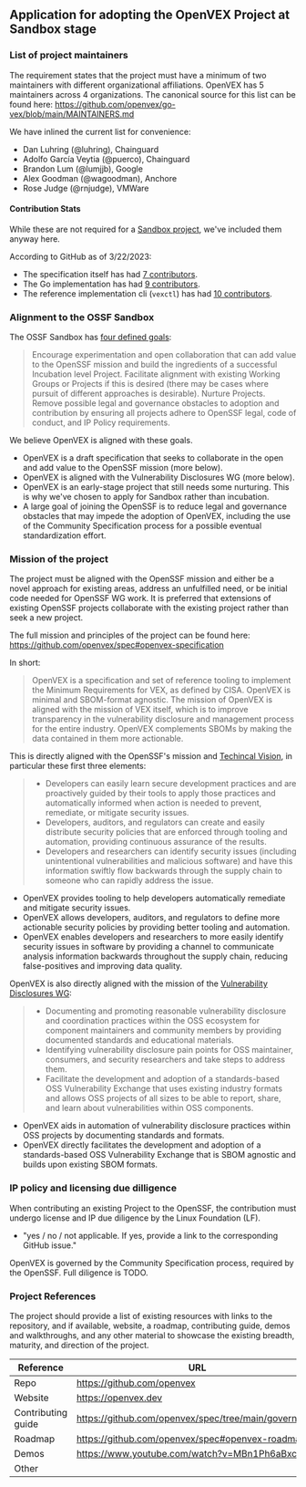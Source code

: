 ## Application for adopting the OpenVEX Project at Sandbox stage

### List of project maintainers
The requirement states that the project must have a minimum of two maintainers with different organizational affiliations.
OpenVEX has 5 maintainers across 4 organizations.
The canonical source for this list can be found here: https://github.com/openvex/go-vex/blob/main/MAINTAINERS.md

We have inlined the current list for convenience:

* Dan Luhring (@luhring), Chainguard
* Adolfo García Veytia (@puerco), Chainguard
* Brandon Lum (@lumjjb), Google
* Alex Goodman (@wagoodman), Anchore
* Rose Judge (@rnjudge), VMWare

#### Contribution Stats

While these are not required for a [Sandbox project](https://github.com/ossf/tac/blob/main/process/project-lifecycle.md#sandbox), we've included them anyway here.

According to GitHub as of 3/22/2023:
* The specification itself has had [7 contributors](https://github.com/openvex/spec/graphs/contributors).
* The Go implementation has had [9 contributors](https://github.com/openvex/go-vex/graphs/contributors).
* The reference implementation cli (`vexctl`) has had [10 contributors](https://github.com/openvex/vexctl/graphs/contributors).

### Alignment to the OSSF Sandbox

The OSSF Sandbox has [four defined goals](https://github.com/ossf/tac/blob/main/process/project-lifecycle.md#sandbox):

> Encourage experimentation and open collaboration that can add value to the OpenSSF mission and build the ingredients of a successful Incubation level Project.
> Facilitate alignment with existing Working Groups or Projects if this is desired (there may be cases where pursuit of different approaches is desirable).
> Nurture Projects.
> Remove possible legal and governance obstacles to adoption and contribution by ensuring all projects adhere to OpenSSF legal, code of conduct, and IP Policy requirements.

We believe OpenVEX is aligned with these goals.

* OpenVEX is a draft specification that seeks to collaborate in the open and add value to the OpenSSF mission (more below).
* OpenVEX is aligned with the Vulnerability Disclosures WG (more below).
* OpenVEX is an early-stage project that still needs some nurturing. This is why we've chosen to apply for Sandbox rather than incubation.
* A large goal of joining the OpenSSF is to reduce legal and governance obstacles that may impede the adoption of OpenVEX, including the use of the Community Specification process for a possible eventual standardization effort.

### Mission of the project

The project must be aligned with the OpenSSF mission and either be a novel approach for existing areas, address an unfulfilled need, or be initial code needed for OpenSSF WG work. It is preferred that extensions of existing OpenSSF projects collaborate with the existing project rather than seek a new project.

The full mission and principles of the project can be found here: https://github.com/openvex/spec#openvex-specification

In short:

> OpenVEX is a specification and set of reference tooling to implement the Minimum Requirements for VEX, as defined by CISA.
> OpenVEX is minimal and SBOM-format agnostic.
> The mission of OpenVEX is aligned with the mission of VEX itself, which is to improve transparency in the vulnerability disclosure and management process for the entire industry.
> OpenVEX complements SBOMs by making the data contained in them more actionable.

This is directly aligned with the OpenSSF's mission and [Techincal Vision](https://openssf.org/about/), in particular these first three elements:

> * Developers can easily learn secure development practices and are proactively guided by their tools to apply those practices and automatically informed when action is needed to prevent, remediate, or mitigate security issues.
> * Developers, auditors, and regulators can create and easily distribute security policies that are enforced through tooling and automation, providing continuous assurance of the results.
> * Developers and researchers can identify security issues (including unintentional vulnerabilities and malicious software) and have this information swiftly flow backwards through the supply chain to someone who can rapidly address the issue.

* OpenVEX provides tooling to help developers automatically remediate and mitigate security issues.
* OpenVEX allows developers, auditors, and regulators to define more actionable security policies by providing better tooling and automation.
* OpenVEX enables developers and researchers to more easily identify security issues in software by providing a channel to communicate analysis information backwards throughout the supply chain, reducing false-positives and improving data quality.

OpenVEX is also directly aligned with the mission of the [Vulnerability Disclosures WG](https://github.com/ossf/wg-vulnerability-disclosures#objective):

> * Documenting and promoting reasonable vulnerability disclosure and coordination practices within the OSS ecosystem for component maintainers and community members by providing documented standards and educational materials.
> * Identifying vulnerability disclosure pain points for OSS maintainer, consumers, and security researchers and take steps to address them.
> * Facilitate the development and adoption of a standards-based OSS Vulnerability Exchange that uses existing industry formats and allows OSS projects of all sizes to be able to report, share, and learn about vulnerabilities within OSS components.

* OpenVEX aids in automation of vulnerability disclosure practices within OSS projects by documenting standards and formats.
* OpenVEX directly facilitates the development and adoption of a standards-based OSS Vulnerability Exchange that is SBOM agnostic and builds upon existing SBOM formats.

### IP policy and licensing due dilligence
When contributing an existing Project to the OpenSSF, the contribution must undergo license and IP due diligence by the Linux Foundation (LF).
  * "yes / no / not applicable. If yes, provide a link to the corresponding GitHub issue."

OpenVEX is governed by the Community Specification process, required by the OpenSSF.
Full diligence is TODO.
  
### Project References
The project should provide a list of existing resources with links to the repository, and if available, website, a roadmap, contributing guide, demos and walkthroughs, and any other material to showcase the existing breadth, maturity, and direction of the project.

| Reference          | URL |
|--------------------|-----|
| Repo               | https://github.com/openvex |
| Website            | https://openvex.dev |
| Contributing guide | https://github.com/openvex/spec/tree/main/governance |
| Roadmap            | https://github.com/openvex/spec#openvex-roadmap |
| Demos              | https://www.youtube.com/watch?v=MBn1Ph6aBxc |
| Other              |     |